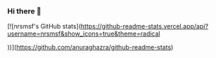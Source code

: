 ### Hi there 👋

[![nrsmsf's GitHub stats](https://github-readme-stats.vercel.app/api?username=nrsmsf&show_icons=true&theme=radical

))](https://github.com/anuraghazra/github-readme-stats)

<!--
**nrsmsf/nrsmsf** is a ✨ _special_ ✨ repository because its `README.md` (this file) appears on your GitHub profile.

Here are some ideas to get you started:

- 🔭 I’m currently working on ...
- 🌱 I’m currently learning ...
- 👯 I’m looking to collaborate on ...
- 🤔 I’m looking for help with ...
- 💬 Ask me about ...
- 📫 How to reach me: ...
- 😄 Pronouns: ...
- ⚡ Fun fact: ...
-->
